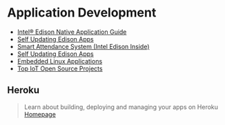 # Application Development

- [Intel® Edison Native Application Guide](http://download.intel.com/support/edison/sb/edison_nag_331192003.pdf)
- [Self Updating Edison Apps](http://rwx.io/blog/2015/08/18/self-updating-edison-app/)
- [Smart Attendance System (Intel Edison Inside)](https://www.hackster.io/taifur/smart-attendance-system-intel-edison-inside-c423c5)
- [Self Updating Edison Apps](http://rwx.io/blog/2015/08/18/self-updating-edison-app/)
- [Embedded Linux Applications](http://www.ibm.com/developerworks/library/l-embl/)
- [Top IoT Open Source Projects](http://iotawards.postscapes.com/2015-16/top-iot-open-source-project)

## Heroku

> Learn about building, deploying and managing your apps on Heroku [Homepage](https://devcenter.heroku.com/articles/getting-started-with-nodejs#introduction)

## 

[](http://openframeworks.cc/)
[](https://processing.org/)